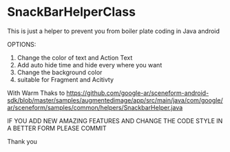 # SnackBarHelperClass
This is just a helper to prevent you from boiler plate coding in Java android 

OPTIONS:
1) Change the color of text and Action Text
2) Add auto hide time and hide every where you want 
3) Change the background color 
4) suitable for Fragment and Acitivty


With Warm Thaks to 
https://github.com/google-ar/sceneform-android-sdk/blob/master/samples/augmentedimage/app/src/main/java/com/google/ar/sceneform/samples/common/helpers/SnackbarHelper.java 

IF YOU ADD NEW AMAZING FEATURES AND CHANGE THE CODE STYLE IN A BETTER FORM PLEASE COMMIT 

Thank you


